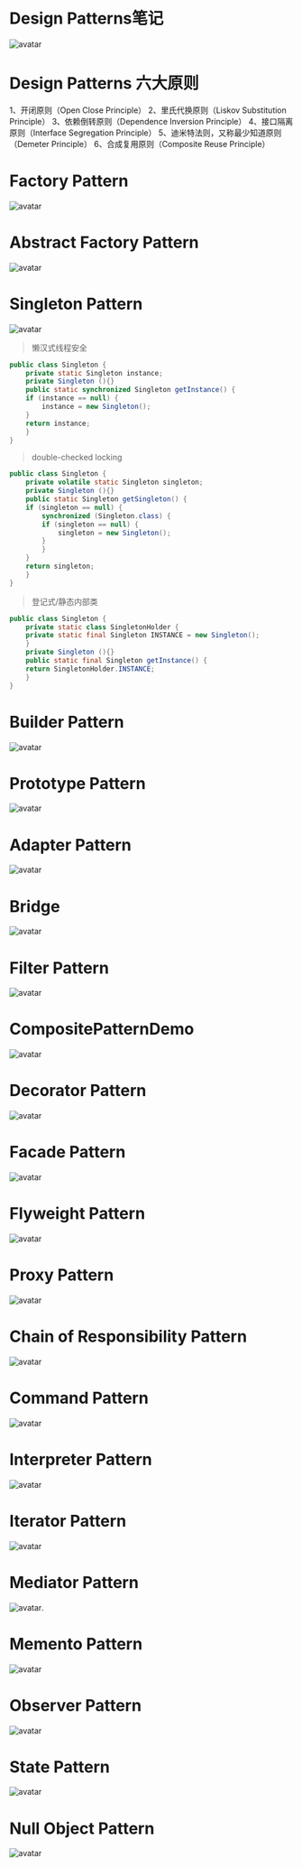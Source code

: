 # Design Patterns笔记
![avatar](http://www.runoob.com/wp-content/uploads/2014/08/the-relationship-between-design-patterns.jpg)

# Design Patterns 六大原则
1、开闭原则（Open Close Principle）
2、里氏代换原则（Liskov Substitution Principle）
3、依赖倒转原则（Dependence Inversion Principle）
4、接口隔离原则（Interface Segregation Principle）
5、迪米特法则，又称最少知道原则（Demeter Principle）
6、合成复用原则（Composite Reuse Principle）
# Factory Pattern
![avatar](http://www.runoob.com/wp-content/uploads/2014/08/factory_pattern_uml_diagram.jpg)
# Abstract Factory Pattern
![avatar](http://www.runoob.com/wp-content/uploads/2014/08/abstractfactory_pattern_uml_diagram.jpg)
# Singleton Pattern
![avatar](http://www.runoob.com/wp-content/uploads/2014/08/singleton_pattern_uml_diagram.jpg)
> 懒汉式线程安全

```java
public class Singleton {
    private static Singleton instance;  
    private Singleton (){}  
    public static synchronized Singleton getInstance() {  
    if (instance == null) {  
        instance = new Singleton();  
    }  
    return instance;  
    }  
}
```
>double-checked locking

```java
public class Singleton {  
    private volatile static Singleton singleton;  
    private Singleton (){}  
    public static Singleton getSingleton() {  
    if (singleton == null) {  
        synchronized (Singleton.class) {  
        if (singleton == null) {  
            singleton = new Singleton();  
        }  
        }  
    }  
    return singleton;  
    }  
}  
```

> 登记式/静态内部类

```java
public class Singleton {  
    private static class SingletonHolder {  
    private static final Singleton INSTANCE = new Singleton();  
    }  
    private Singleton (){}  
    public static final Singleton getInstance() {  
    return SingletonHolder.INSTANCE;  
    }  
}   
```
# Builder Pattern
![avatar](http://www.runoob.com/wp-content/uploads/2014/08/builder_pattern_uml_diagram.jpg)
# Prototype Pattern
![avatar](http://www.runoob.com/wp-content/uploads/2014/08/prototype_pattern_uml_diagram.jpg)

# Adapter Pattern
![avatar](http://www.runoob.com/wp-content/uploads/2014/08/adapter_pattern_uml_diagram.jpg)

# Bridge
![avatar](http://www.runoob.com/wp-content/uploads/2014/08/bridge_pattern_uml_diagram.jpg)

# Filter Pattern
![avatar](http://www.runoob.com/wp-content/uploads/2014/08/filter_pattern_uml_diagram.jpg)

# CompositePatternDemo
![avatar](http://www.runoob.com/wp-content/uploads/2014/08/composite_pattern_uml_diagram.jpg)

# Decorator Pattern
![avatar](http://www.runoob.com/wp-content/uploads/2014/08/decorator_pattern_uml_diagram.jpg)
# Facade Pattern
![avatar](http://www.runoob.com/wp-content/uploads/2014/08/facade_pattern_uml_diagram.jpg)
# Flyweight Pattern
![avatar](http://www.runoob.com/wp-content/uploads/2014/08/flyweight_pattern_uml_diagram.jpg)

# Proxy Pattern
![avatar](http://www.runoob.com/wp-content/uploads/2014/08/proxy_pattern_uml_diagram.jpg)
# Chain of Responsibility Pattern
![avatar](http://www.runoob.com/wp-content/uploads/2014/08/chain_pattern_uml_diagram.jpg)
# Command Pattern
![avatar](http://www.runoob.com/wp-content/uploads/2014/08/command_pattern_uml_diagram.jpg)
# Interpreter Pattern
![avatar](http://www.runoob.com/wp-content/uploads/2014/08/interpreter_pattern_uml_diagram.jpg)
# Iterator Pattern
![avatar](http://www.runoob.com/wp-content/uploads/2014/08/iterator_pattern_uml_diagram.jpg)
# Mediator Pattern
![avatar](http://www.runoob.com/wp-content/uploads/2014/08/mediator_pattern_uml_diagram.jpg).
# Memento Pattern
![avatar](http://www.runoob.com/wp-content/uploads/2014/08/memento_pattern_uml_diagram.jpg)
# Observer Pattern
![avatar](http://www.runoob.com/wp-content/uploads/2014/08/observer_pattern_uml_diagram.jpg)
# State Pattern
![avatar](http://www.runoob.com/wp-content/uploads/2014/08/state_pattern_uml_diagram.jpg)

# Null Object Pattern
![avatar](http://www.runoob.com/wp-content/uploads/2014/08/null_pattern_uml_diagram.jpg)
